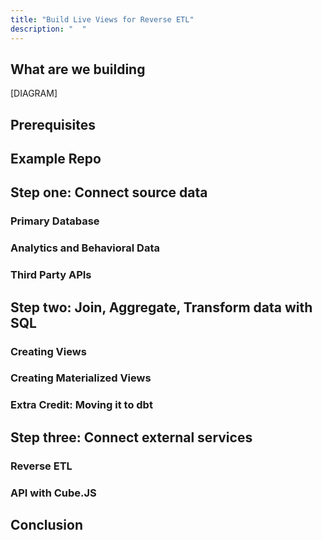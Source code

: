 ```yaml
---
title: "Build Live Views for Reverse ETL"
description: "  "
---
```


## What are we building

[DIAGRAM]

## Prerequisites

## Example Repo

## Step one: Connect source data

### Primary Database

### Analytics and Behavioral Data

### Third Party APIs

## Step two: Join, Aggregate, Transform data with SQL

### Creating Views

### Creating Materialized Views

### Extra Credit: Moving it to dbt

## Step three: Connect external services

### Reverse ETL

### API with Cube.JS

## Conclusion

